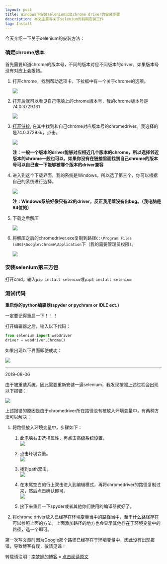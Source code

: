 ```yaml
---
layout: post
title: Windows下安装selenium以及chrome driver的安装步骤  
description: 本文主要写关于selenium的前期安装工作
tag: Install
---
```


今天介绍一下关于selenium的安装方法：  

### 确定chrome版本  

首先需要知道chrome的版本号，不同的版本对应不同版本的driver，如果版本号没有对应上会报错。  

1. 打开chrome，找到帮助选项卡，下拉框中有一个关于chrome的选项。  

   ![][pt_01]

  
2. 打开后就可以看见自己电脑上的chrome版本号，我的chrome版本号是74.0.3729.131  

   ![][pt_02]
  
  
3. [打开链接][link_chromedriver], 在其中找到和自己chrome对应版本号的chromedriver。我选择的是74.0.3729.6/，点击。    

   ![][pt_03]
  
   **注：一般一个版本的driver能够对应相近几个版本的chrome，所以选择邻近版本的chrome一般也可以，如果你没有在链接里面找到自己chrome的版本号可以自己查一下能够被哪个版本的driver兼容**  
  

4. 进入到这个下载界面，我的系统是Windows，所以选了第三个，你可以根据自己的系统进行选择。  

   ![][pt_04]

   **注：Windows系统好像只有32的driver，反正我用着没有出bug。（我电脑是64位的）**  
  

5. 下载之后解压  

    ![][pt_05]
  

6. 将解压之后的chromedriver.exe复制到路径`C:\Program Files (x86)\Google\Chrome\Application`下（我的需要管理员权限）。

   ![][pt_06]

### 安装selenium第三方包  

打开cmd，输入`pip install selenium`或`pip3 install selenium`  

### 测试代码  

**重启你的python编辑器(spyder or pychram or IDLE ect.)**  

一定要记得重启一下！！！  

打开编辑器之后，输入以下代码：  

```python
from selenium import webdriver
driver = webdriver.Chrome()
```

如果出现以下界面即使成功：

![][pt_07]

---
2019-08-06  

由于被重装系统，因此需要重新安装一遍selenium，我发现按照上述过程会出现以下报错：  

![][pt_08]

上述报错的原因是由于chromedriver所在路径没有被放入环境变量中，有两种方法可以解决：

1. 将路径放入环境变量中，步骤如下：   

   1. 此电脑右击选择属性，再点击高级系统设置。  
      ![][pt_09]  
	  
   2. 点击环境变量。  
      ![][pt_10]  
	  
   3. 找到path双击。  
      ![][pt_11]  
	  
   4. 在末尾空白的行上双击进入到编辑模式，再将chromedriver的路径复制过来，然后点击确认即可。  
      ![][pt_12]  
	  
   5. 接下来重启一下spyder或者其他你们使用的编译器就好了。  

2. 将chrome driver放入已经存在环境变量当中的路径当中，至于什么路径存在可以参照上面的方法，上面添加路径的地方也会显示其他存在于环境变量中的路径，选一个即可。  

第一次写文章时因为Google那个路径已经存在于环境变量中，因此没有出现报错，导致博客有误，敬请见谅！  


转载请注明：[南梦婷的博客](https://norah2.github.io) » [点击阅读原文](https://norah2.github.io/2019/05/selenium_install/)   

<!--以下是本文用到的链接-->  

[pt_01]: /images/posts/selenium_install/01.png
[pt_02]: /images/posts/selenium_install/02.png
[pt_03]: /images/posts/selenium_install/03.png
[pt_04]: /images/posts/selenium_install/04.png
[pt_05]: /images/posts/selenium_install/05.png
[pt_06]: /images/posts/selenium_install/06.png
[pt_07]: /images/posts/selenium_install/07.png
[pt_08]: /images/posts/selenium_install/08.png
[pt_09]: /images/posts/selenium_install/09.png
[pt_10]: /images/posts/selenium_install/10.png
[pt_11]: /images/posts/selenium_install/11.png
[pt_12]: /images/posts/selenium_install/12.png

[link_chromedriver]: http://npm.taobao.org/mirrors/chromedriver/
